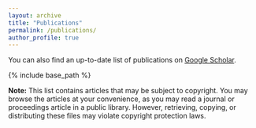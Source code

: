 ```yaml
---
layout: archive
title: "Publications"
permalink: /publications/
author_profile: true
---
```


You can also find an up-to-date list of publications on <a href="https://scholar.google.com/citations?user=7Z14CtUAAAAJ&hl=en&authuser=2"> Google Scholar</a>.

{% include base_path %}

<b>Note:</b> This list contains articles that may be subject to copyright. You may browse the articles at your convenience, as you may read a journal or proceedings article in a public library. However, retrieving, copying, or distributing these files may violate copyright protection laws.

<script src="https://bibbase.org/show?bib=https%3A%2F%2Frobi-paul.github.io%2Fpub.bib&commas=true&noBootstrap=1&jsonp=1"></script>
